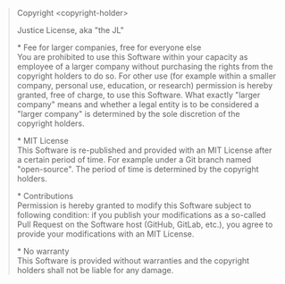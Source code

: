 > Copyright \<copyright-holder\>
>
> Justice License, aka "the JL"
>
> \* Fee for larger companies, free for everyone else
> <br/>
> You are prohibited to use this Software within your capacity as employee of a larger company without purchasing the rights from the copyright holders to do so. For other use (for example within a smaller company, personal use, education, or research) permission is hereby granted, free of charge, to use this Software. What exactly "larger company" means and whether a legal entity is to be considered a "larger company" is determined by the sole discretion of the copyright holders.
>
> \* MIT License
> <br/>
> This Software is re-published and provided with an MIT License after a certain period of time. For example under a Git branch named "open-source". The period of time is determined by the copyright holders.
>
> \* Contributions
> <br/>
> Permission is hereby granted to modify this Software subject to following condition: if you publish your modifications as a so-called Pull Request on the Software host (GitHub, GitLab, etc.), you agree to provide your modifications with an MIT License.
>
> \* No warranty
> <br/>
> This Software is provided without warranties and the copyright holders shall not be liable for any damage.
